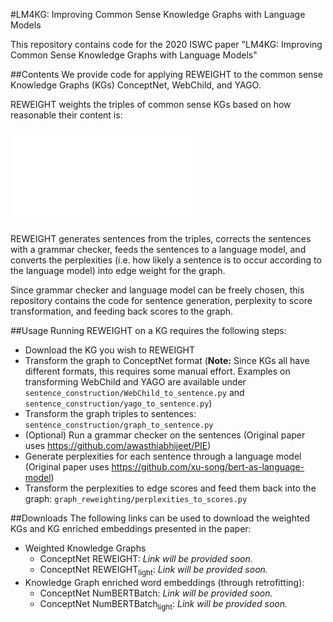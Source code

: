 
#LM4KG: Improving Common Sense Knowledge Graphs with Language Models

This repository contains code for the 2020 ISWC paper 
"LM4KG: Improving Common Sense Knowledge Graphs with Language Models"

##Contents
We provide code for applying REWEIGHT to the common sense Knowledge Graphs (KGs) ConceptNet, WebChild, and YAGO. 

REWEIGHT weights the triples of common sense KGs based on how reasonable their content is:

![REWEIGHT Pipeline](/imgs/reweight_pipeline.pdf)

REWEIGHT generates sentences from the triples, corrects the sentences with a grammar checker, feeds the sentences to a language model, 
and converts the perplexities (i.e. how likely a sentence is to occur according to the language model) 
into edge weight for the graph. 

Since grammar checker and language model can be freely chosen, this repository contains the code for sentence generation, 
perplexity to score transformation, and feeding back scores to the graph.

##Usage
Running REWEIGHT on a KG requires the following steps:
* Download the KG you wish to REWEIGHT
* Transform the graph to ConceptNet format 
(**Note:** Since KGs all have different formats, this requires some manual effort. 
Examples on transforming WebChild and YAGO are available under 
`sentence_construction/WebChild_to_sentence.py` and `sentence_construction/yago_to_sentence.py`)
* Transform the graph triples to sentences: `sentence_construction/graph_to_sentence.py`
* (Optional) Run a grammar checker on the sentences (Original paper uses https://github.com/awasthiabhijeet/PIE)
* Generate perplexities for each sentence through a language model 
(Original paper uses https://github.com/xu-song/bert-as-language-model)
* Transform the perplexities to edge scores and feed them back into the graph: 
`graph_reweighting/perplexities_to_scores.py`

##Downloads
The following links can be used to download the weighted KGs and 
KG enriched embeddings presented in the paper:
* Weighted Knowledge Graphs
    * ConceptNet REWEIGHT: *Link will be provided soon.*
    * ConceptNet REWEIGHT<sub>light</sub>: *Link will be provided soon.*
* Knowledge Graph enriched word embeddings (through retrofitting):
    * ConceptNet NumBERTBatch: *Link will be provided soon.*
    * ConceptNet NumBERTBatch<sub>light</sub>: *Link will be provided soon.*
    
